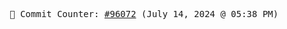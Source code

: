 <p align="center">
    <samp>
        📮 Commit Counter: <a href="https://github.com/Javascript-void0/Javascript-void0/commits/main">#96072</a> (July 14, 2024 @ 05:38 PM)
    </samp>
</p>